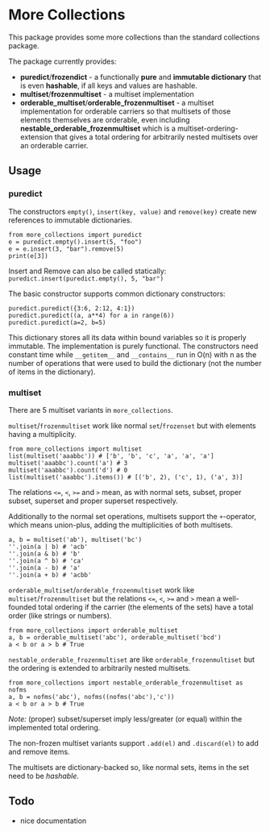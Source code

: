 # More Collections

This package provides some more collections than the standard collections package.

The package currently provides:

* **puredict**/**frozendict** - a functionally **pure** and **immutable dictionary** that is even **hashable**,
if all keys and values are hashable.
* **multiset**/**frozenmultiset** - a multiset implementation
* **orderable_multiset**/**orderable_frozenmultiset** - a multiset implementation for orderable carriers so that
multisets of those elements themselves are orderable, even including **nestable_orderable_frozenmultiset**
which is a multiset-ordering-extension that gives a total ordering for arbitrarily nested multisets over an orderable carrier.

## Usage
### puredict

The constructors `empty()`, `insert(key, value)` and `remove(key)` create new
references to immutable dictionaries.

    from more_collections import puredict
    e = puredict.empty().insert(5, "foo")
    e = e.insert(3, "bar").remove(5)
    print(e[3])

Insert and Remove can also be called statically:
    `puredict.insert(puredict.empty(), 5, "bar")`

The basic constructor supports common dictionary constructors:

    puredict.puredict({3:6, 2:12, 4:1})
    puredict.puredict((a, a**4) for a in range(6))
    puredict.puredict(a=2, b=5)

This dictionary stores all its data within bound variables so it is properly immutable. The implementation is purely functional. The constructors need constant time while `__getitem__` and `__contains__` run in O(n) with n as the number of operations that were used to build the dictionary (not the number of items in the dictionary).

### multiset

There are 5 multiset variants in `more_collections`.

`multiset`/`frozenmultiset` work like normal `set`/`frozenset` but with elements
having a multiplicity.

    from more_collections import multiset
    list(multiset('aaabbc')) # ['b', 'b', 'c', 'a', 'a', 'a']
    multiset('aaabbc').count('a') # 3
    multiset('aaabbc').count('d') # 0
    list(multiset('aaabbc').items()) # [('b', 2), ('c', 1), ('a', 3)]

The relations `<=`, `<`, `>=` and `>` mean, as with normal sets, subset, proper subset, superset and proper superset respectively.

Additionally to the normal set operations, multisets support the `+`-operator, which means union-plus, adding the multiplicities of both multisets.

    a, b = multiset('ab'), multiset('bc')
    ''.join(a | b) # 'acb'
    ''.join(a & b) # 'b'
    ''.join(a ^ b) # 'ca'
    ''.join(a - b) # 'a'
    ''.join(a + b) # 'acbb'

`orderable_multiset`/`orderable_frozenmultiset` work like `multiset`/`frozenmultiset` but the relations `<=`, `<`, `>=` and `>` mean a well-founded total ordering if the carrier (the elements of the sets) have a total order (like strings or numbers).

    from more_collections import orderable_multiset
    a, b = orderable_multiset('abc'), orderable_multiset('bcd')
    a < b or a > b # True

`nestable_orderable_frozenmultiset` are like `orderable_frozenmultiset` but the ordering is extended to arbitrarily nested multisets.

    from more_collections import nestable_orderable_frozenmultiset as nofms
    a, b = nofms('abc'), nofms((nofms('abc'),'c'))
    a < b or a > b # True

*Note:* (proper) subset/superset imply less/greater (or equal) within the implemented total ordering.

The non-frozen multiset variants support `.add(el)` and `.discard(el)` to add and remove items.

The multisets are dictionary-backed so, like normal sets, items in the set need to be *hashable*.

## Todo

* nice documentation
